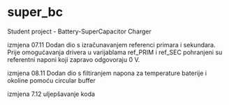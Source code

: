 # super_bc
Student project - Battery-SuperCapacitor Charger

izmjena 07.11
Dodan dio s izračunavanjem referenci primara i sekundara. Prije omogućavanja drivera u varijablama ref_PRIM i ref_SEC pohranjeni su referentni naponi koji zapravo odgovoraju 0 V.

izmjena 08.11
Dodan dio s filtiranjem napona za temperature baterije i okoline pomoću circular buffer


izmjena 7.12
uljepšavanje koda
